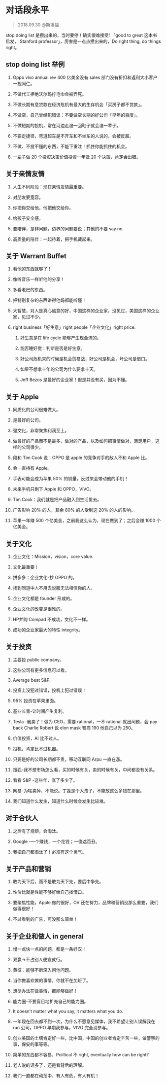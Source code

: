 # 对话段永平
> 2018.09.30 @斯坦福
 
stop doing list 是攒出来的，当时要停！确实很难接受! 「good to great 这本书启发， Stanford professor」，厉害是一点点攒出来的，Do right thing, do things right。

## stop doing list 举例

1. Oppo vivo annual rev 400 亿美金没有 sales 部门没有折扣和返利大小客户一视同仁。

2. 不做代工拒绝沃尔玛拧毛巾会被弄死。

3. 不做长期有息贷款在经济危机有最大的生存机会「买房子都不贷款」。

4. 不做空，自己曾经犯错误：不要做空长期的好公司「早年的百度」。

5. 不做短期的投机，常在河边走湿一回鞋子就会湿一辈子。

6. 不要走捷径，弯道超车是不开车和不坐车的人说的，会被反超。

7. 不做、不投不懂的东西，不能下重注！抓住你能抓住的机会。

8. 一辈子做 20 个投资决策价值投资一年做 20 个决策，肯定会出错。


## 关于亲情友情

1. 人生不同阶段：现在亲情友情最重要。

2. 对朋友要宽容。

3. 你把你交给他，他把他交给你。

4. 给孩子安全感。

5. 要陪伴，是非问题，边界的问题要说；其他的不要 say no.

6. 高质量的陪伴：一起待着，把手机藏起来。

## 关于 Warrant Buffet

1. 看他的东西就够了！

2. 像听音乐一样听他的分享！

3. 多看老巴的东西。

4. 把特别复杂的东西讲得他妈都能听懂！

5. 大智慧，对人是真心诚意的好，中国这样的企业家，没见过，美国这样的企业家，见过不少。

6. right business「好生意」right people「企业文化」right price.

	1. 好生意是在 life cycle 能够产生现金流的。

	2. 能否睡好觉：判断是否是好生意。

	3. 好公司危机来的时候是机会贸易战，好公司是机会，坏公司是借口。

	4. 如果不想拿十年的公司为什么要拿十天。
	
	5. Jeff Bezos 是最好的企业家！但是并没有买，因为不懂。

## 关于 Apple

1. 同质化的公司很难做大。

2. 是最好的公司。

3. 强文化，非常聚焦利润至上。

4. 做最好的产品而不是最多，做对的产品，以及如何把事情做对，满足用户，这样的公司很少。

5. 段和 Tim Cook 说：OPPO 是 apple 的竞争对手的敌人不和 Apple 比。

6. 会一直持有 Apple。

7. 手表可能会成为苹果 50% 的销量，反过来会带动他的手机！

8. 未来手机只剩下 Apple 和 OPPO，ViVO。

9. Tim Cook：我们就是把产品融入到生活里去。

10. 广告影响 20% 的人，其余 80% 的人受到这 20% 的人的影响。

11. 苹果一年赚 500 个亿美金，之前我这么认为，现在做到了；之后会赚 1000 个亿美金。

## 关于文化

1. 企业文化：Mission，vision，core value.

2. 文化最重要！

3. 拼多多：企业文化-抄 OPPO 的。

4. 找到同道中人不用去说服无法相信你的人。

5. 企业文化都是 founder 形成的。

6. 企业文化的改变是很难的。

7. HP并购 Compad 不成功，文化不一样。

8. 成功的企业家最大的特性 integrity。

## 关于投资

1. 主要投 public company。

2. 这些公司有更多信息可以看。

3. Average beat S&P. 

4. 投资上没犯过错误，投机上犯过错误！

5. 95% 投资在苹果里面。

6. 基业长青-让时间产生复利。

7. Tesla -我卖了！做为 CEO，需要 rational，一不 rational 就出问题，会 pay back Charlie Robert 说 elon mask 智商 190 他自己以为 250。

8. 价值投资，AI 比不过人。

9. 投机，肯定比不过机器。

10. 只要是好的公司长期都不贵，移动互联网 Arpu 一直在涨。

11. 搜狐-我不想市场怎么看，买的时候有关，卖的时候有关，中间都没有关系。

12. 看看 S&P -这些年，涨了多少了。

13. 网易-为啥卖掉，不能说。丁磊是个大孩子，不能放这么多钱在那里。

14. 我们知道什么发生，知道什么时候会发生比较难。

## 对于合伙人

1. 之后有了规矩，会淘汰。

2. Google -一个赚钱，一个花钱；一俊遮百丑。

3. 我把自己都淘汰了！必须有这个勇气。

## 关于产品和营销

1. 敢为天下后，而不是敢为天下先，要后中争先。

2. 性价比就是性能不够好给自己找借口。

3. 要聚焦性能，Apple 做的很好，OV 还在努力，品牌和营销没那么重要，我们做得很好！

4. 不过看到的广告，可没那么简单！

## 关于企业和做人 in general

1. 慢一点快一点的问题，都是一条好汉！

2. 双赢->不占别人便宜就行。

3. 黄征：能够不断深入问他问题。

4. 当你做喜欢做的事情，你就不在加班了。

5. 想尽办法在做事情，都能够做好！

6. 能力圈-不要盲目地扩充自己的能力圈。

7. It doesn’t matter what you say, it matters what you do.

8. 一年现在回去都不到一次，为什么不愿意见媒体，我不希望让别人误解我在 run 公司，OPPO 早期我参与，VIVO 完全没参与。

9. 创业美国的土壤肯定好一些，比中国，中国的创业者肯定辛苦一些，做警察的事，保安的事等等。

10. 简单的东西都不容易，Political 不 right, eventually how can be right?

11. 老人说的话多了，还是看背后的理解。

12. 我们一直都在动荡中，有人有危，有人有机！